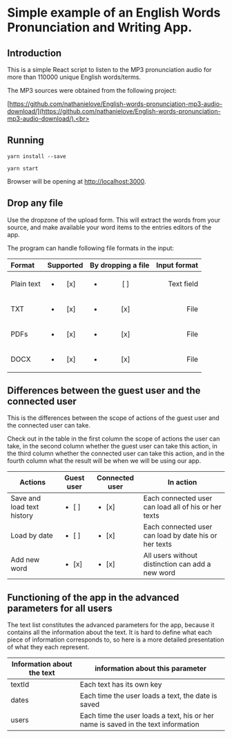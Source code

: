 # Simple example of an English Words Pronunciation and Writing App.


## Introduction

This is a simple React script to listen to the MP3 pronunciation audio for more than 110000 unique English words/terms. 

The MP3 sources were obtained from the following project: 

[https://github.com/nathanielove/English-words-pronunciation-mp3-audio-download/](https://github.com/nathanielove/English-words-pronunciation-mp3-audio-download/).<br>

## Running

```
yarn install --save

yarn start
```

Browser will be opening at [http://localhost:3000](http://localhost:3000).<br>

## Drop any file

Use the dropzone of the upload form.
This will extract the words from your source, and make available your word items to the entries editors of the app.

The program can handle following file formats in the input:

| Format     | Supported          | By dropping a file | Input format | 
|:------------|:--------------------:|:--------------------:|--------------:|
| Plain text | <ul><li>[x] </li></ul> | <ul><li>[ ] </li> | Text field | 
| TXT       | <ul><li>[x] </li></ul> | <ul><li>[x] </li></ul> | File         | 
| PDFs       | <ul><li>[x] </li></ul> | <ul><li>[x] </li></ul> | File         |  
| DOCX       | <ul><li>[x] </li></ul> | <ul><li>[x] </li></ul> | File         | 



## Differences between the guest user and the connected user

This is the differences between the scope of actions of the guest user and the connected user can take.

Check out in the table in the first column the scope of actions the user can take, in the second column whether the guest user can take this action, in the third column whether the connected user can take this action, and in the fourth column what the result will be when we will be using our app.

| Actions | Guest user | Connected user | In action |
|---|---|---|---|
| Save and load text history | <ul><li>[ ] </li></ul> | <ul><li>[x] </li></ul> | Each connected user can load all of his or her texts |
| Load by date | <ul><li>[ ] </li></ul> | <ul><li>[x] </li></ul> | Each connected user can load by date his or her texts | 
| Add new word | <ul><li>[x] </li></ul> | <ul><li>[x] </li></ul> | All users without distinction can add a new word | 

## Functioning of the app in the advanced parameters for all users

The text list constitutes the advanced parameters for the app, because it contains all the information about the text. It is hard to define what each piece of information corresponds to, so here is a more detailed presentation of what they each represent.

| Information about the text | information about this parameter | 
|---|---|
| textId | Each text has its own key | 
| dates | Each time the user loads a text, the date is saved | 
| users | Each time the user loads a text, his or her name is saved in the text information | 

